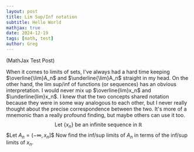 ```yaml
---
layout: post
title: Lim Sup/Inf notation
subtitle: Hello World
mathjax: true
date: 2024-12-19
tags: [math, test]
author: Greg
---
```

(MathJax Test Post)

When it comes to limits of sets, I've always had a hard time keeping $\overline{\lim}A_n$ and $\underline{\lim}A_n$ straight in my head.
On the other hand, the lim sup/inf of functions (or sequences) has an obvious interpretation. I would never mix up $\overline{lim}x_n$ and $\underline{lim}x_n$.
I knew that the two concepts shared notation because they were in some way analogous to each other, but I never really thought about the precise
correspondence between the two. It's more of a mnemonic than a really profound finding, but maybe others can use it too.
$$\text{Let }\{x_n\}\text{ be an infinite sequence in }\mathbb{R}$$
$$\text{Let }A_n=(-\infty,x_n]\$$
Now find the inf/sup limits of $A_n$ in terms of the inf/sup limits of $x_n$.

